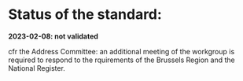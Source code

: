 # Status of the standard:
**2023-02-08: not validated**

cfr the Address Committee: an additional meeting of the workgroup is required to respond to the rquirements of the Brussels Region and the National Register.
